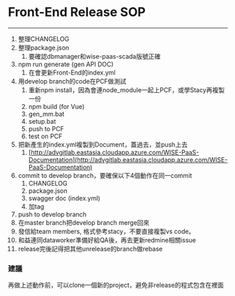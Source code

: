 # Front-End Release SOP

---

1. 整理CHANGELOG
2. 整理package.json
   1. 要確認dbmanager和wise-paas-scada版號正確
3. npm run generate \(gen API DOC\)
   1. 在會更新Front-End的index.yml
4. 用develop branch的code在PCF做測試
   1. 重新npm install，因為會連node\_module一起上PCF，或學Stacy再複製一份
   2. npm build \(for Vue\)
   3. gen\_mm.bat
   4. setup.bat
   5. push to PCF
   6. test on PCF
5. 把新產生的index.yml複製到Document，蓋過去，並push上去
   1. [http://advgitlab.eastasia.cloudapp.azure.com/WISE-PaaS-Documentation](http://advgitlab.eastasia.cloudapp.azure.com/WISE-PaaS-Documentation)
6. commit to develop branch，要確保以下4個動作在同一commit
   1. CHANGELOG
   2. package.json
   3. swagger doc \(index.yml\)
   4. 加tag
7. push to develop branch
8. 在master branch把develop branch merge回來
9. 發信給team members, 格式參考stacy，不要直接複製vs code。
10. 和益連同dataworker準備好給QA後，再去更新redmine相關issue
11. release完後記得把其他unrelease的branch做rebase

### 建議

再做上述動作前，可以clone一個新的project，避免非release的程式包含在裡面

